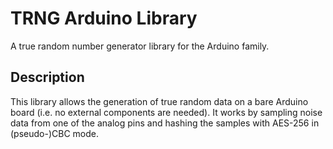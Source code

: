 # TRNG Arduino Library
A true random number generator library for the Arduino family.

## Description
This library allows the generation of true random data on a bare Arduino board (i.e. no external components are needed). It works by sampling noise data from one of the analog pins and hashing the samples with AES-256 in (pseudo-)CBC mode.

